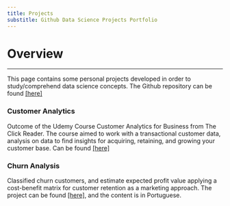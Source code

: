 ```yaml
---
title: Projects
substitle: Github Data Science Projects Portfolio
---
```


# Overview
___
This page contains some personal projects developed in order to study/comprehend data science concepts. The Github repository can be found [[here]](https://github.com/renan2scarvalho/Projetos)


### Customer Analytics

Outcome of the Udemy Course Customer Analytics for Business from The Click Reader. The course aimed to work with a transactional customer data, analysis on data to find insights for acquiring, retaining, and growing your customer base. Can be found [[here]](https://github.com/renan2scarvalho/Projetos/tree/main/Customer%20Analytics)

### Churn Analysis 

Classified churn customers, and estimate expected profit value applying a cost-benefit matrix for customer retention as a marketing approach. The project can be found [[here]](https://github.com/renan2scarvalho/Projetos/tree/main/An%C3%A1lise%20de%20Churn), and the content is in Portuguese.

